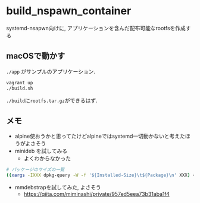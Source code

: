 # build_nspawn_container

systemd-nsapwn向けに, アプリケーションを含んだ配布可能なrootfsを作成する

## macOSで動かす

`./app` がサンプルのアプリケーション.

```sh
vagrant up
./build.sh
```

`./build`に`rootfs.tar.gz`ができるはず.

## メモ

- alpine使おうかと思ってたけどalpineではsystemd一切動かないと考えたほうがよさそう
- minideb を試してみる
  - よくわからなかった

```sh
# パッケージのサイズの一覧
((xargs -IXXX dpkg-query -W -f '${Installed-Size}\t${Package}\n' XXX) < list) 2>/dev/null | sort -nr | head -n 20
```

- mmdebstrapを試してみた, よさそう
  - https://qiita.com/miminashi/private/957ed5eea73b31aba1f4
